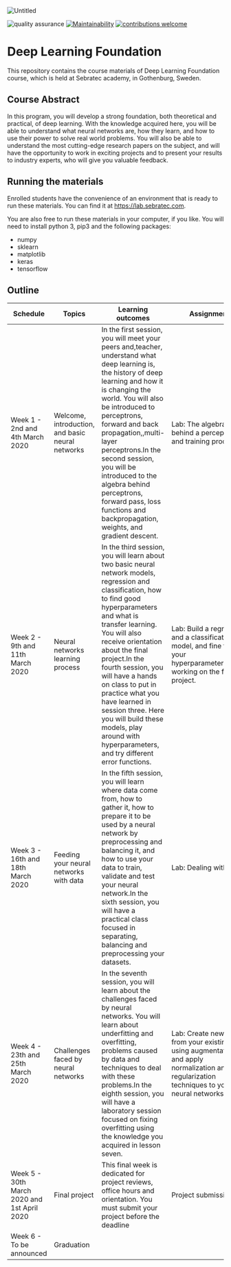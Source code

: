 ![Untitled](https://user-images.githubusercontent.com/20716798/74448368-1ea07e80-4e7b-11ea-9e73-5c29ad328fc0.png)

![quality assurance](https://github.com/sebratec/deep-learning-foundation/workflows/quality%20assurance/badge.svg)
[![Maintainability](https://api.codeclimate.com/v1/badges/a344c1041bebcba7d582/maintainability)](https://codeclimate.com/repos/5e4a48d107560301a4003fed/maintainability)
[![contributions welcome](https://img.shields.io/badge/contributions-welcome-brightgreen.svg?style=flat)](https://github.com/sebratec/deep-learning-foundation/issues)

# Deep Learning Foundation

This repository contains the course materials of Deep Learning Foundation course, which is held at Sebratec academy, in Gothenburg, Sweden.

## Course Abstract

In this program, you will develop a strong foundation, both theoretical and practical, of deep learning. With the knowledge acquired here, you will be able to understand what neural networks are, how they learn, and how to use their power to solve real world problems. You will also be able to understand the most cutting-edge research papers on the subject, and will have the opportunity to work in exciting projects and to present your results to industry experts, who will give you valuable feedback.

## Running the materials

Enrolled students have the convenience of an environment that is ready to run these materials. You can find it at https://lab.sebratec.com.

You are also free to run these materials in your computer, if you like. You will need to install python 3, pip3 and the following packages:

- numpy
- sklearn
- matplotlib
- keras
- tensorflow

## Outline 

| Schedule                                    | Topics                                           | Learning outcomes                                                                                                                                                                                                                                                                                                                                                                                                                                            | Assignment                                                                                                                                      |
|---------------------------------------------|--------------------------------------------------|--------------------------------------------------------------------------------------------------------------------------------------------------------------------------------------------------------------------------------------------------------------------------------------------------------------------------------------------------------------------------------------------------------------------------------------------------------------|-------------------------------------------------------------------------------------------------------------------------------------------------|
| Week 1 - 2nd and 4th March 2020             | Welcome, introduction, and basic neural networks | In the first session, you will meet your peers and,teacher, understand what deep learning is, the history of deep learning and how it is changing the world. You will also be introduced to perceptrons, forward and back propagation,,multi-layer perceptrons.In the second session, you will be introduced to the algebra behind perceptrons, forward pass, loss functions and backpropagation, weights, and gradient descent.                             | Lab: The algebra behind a perceptron and training process.                                                                                      |
| Week 2 - 9th and 11th March 2020            | Neural networks learning process                 | In the third session, you will learn about two basic neural network models, regression and classification, how to find good hyperparameters and what is transfer learning. You will also receive orientation about the final project.In the fourth session, you will have a hands on class to put in practice what you have learned in session three. Here you will build these models, play around with hyperparameters, and try different error functions. | Lab: Build a regression and a classification model, and fine tune your hyperparameters.Begin working on the final project.                      |
| Week 3 - 16th and 18th March 2020           | Feeding your neural networks with data           | In the fifth session, you will learn where data come from, how to gather it, how to prepare it to be used by a neural network by preprocessing and balancing it, and how to use your data to train, validate and test your neural network.In the sixth session, you will have a practical class focused in separating, balancing and preprocessing your datasets.                                                                                            | Lab: Dealing with data                                                                                                                          |
| Week 4 - 23th and 25th March 2020           | Challenges faced by neural networks              | In the seventh session, you will learn about the challenges faced by neural networks. You will learn about underfitting and overfitting, problems caused by data and techniques to deal with these problems.In the eighth session, you will have a laboratory session focused on fixing overfitting using the knowledge you acquired in lesson seven.                                                                                                        | Lab: Create new data from your existing data using augmentation, and apply normalization and regularization techniques to your neural networks. |
| Week 5 - 30th March 2020 and 1st April 2020 | Final project                                    | This final week is dedicated for project reviews, office hours and orientation. You must submit your project before the deadline                                                                                                                                                                                                                                                                                                                             | Project submission                                                                                                                              |
| Week 6 - To be announced                    | Graduation                                       |                                                                                                                                                                                                                                                                                                                                                                                                                                                              |                                                                                                                                                 |

